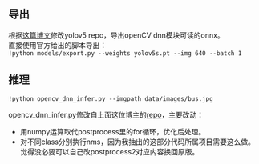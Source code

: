 ## 导出
根据[这篇博文](https://github.com/hpc203/yolov5-dnn-cpp-python)修改yolov5 repo，导出openCV dnn模块可读的onnx。  <br>
直接使用官方给出的脚本导出：<br>
 ``` !python models/export.py --weights yolov5s.pt --img 640 --batch 1  ```
 <br>
 
 ## 推理

 ```!python opencv_dnn_infer.py --imgpath data/images/bus.jpg```


opencv_dnn_infer.py修改自上面这位博主的[repo](https://github.com/hpc203/yolov5-dnn-cpp-python)，主要改动：
* 用numpy运算取代postprocess里的for循环，优化后处理。
* 对不同class分别执行nms，因为我抽出的这部分代码所属项目需要这么做。觉得没必要可以自己改postprocess2对应内容换回原版。





